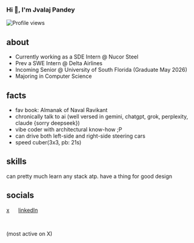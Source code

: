 ### Hi 👋, I'm Jvalaj Pandey
 
 ![Profile views](https://komarev.com/ghpvc/?username=jvala&label=Profile%20views&color=0e75b6&style=flat)

## about
* Currently working as a SDE Intern @ Nucor Steel
* Prev a SWE Intern @ Delta Airlines
* Incoming Senior @ University of South Florida (Graduate May 2026)
* Majoring in Computer Science
 
## facts
* fav book: Almanak of Naval Ravikant
* chronically talk to ai (well versed in gemini, chatgpt, grok, perplexity, claude {sorry deepseek})
* vibe coder with architectural know-how ;P
* can drive both left-side and right-side steering cars
* speed cuber(3x3, pb: 21s)


 
## skills
 
<!--- feel free to add your own badges and skills. Google https://img.shields.io/badge/SKILL-NAME-000000?style=for-the-badge&logo=SKILL-NAME&logoColor=white) for badges -->
can pretty much learn any stack atp. have a thing for good design 


## socials
[x](https://x.com/jvalaj13) &nbsp;&nbsp;&nbsp;&nbsp; [linkedIn](https://www.linkedin.com/in/jvalaj)

&nbsp;
&nbsp;  

(most active on X)
